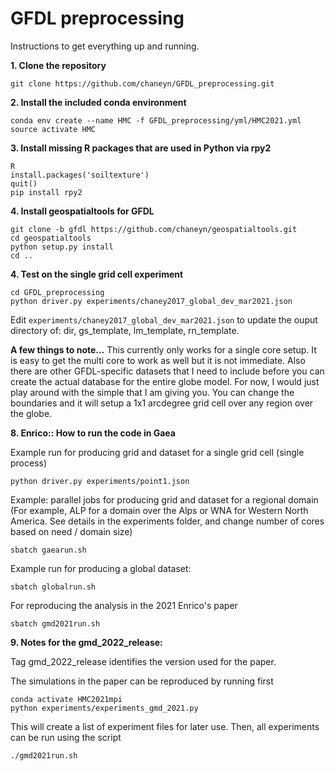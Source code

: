 # GFDL preprocessing

Instructions to get everything up and running. 

**1. Clone the repository**

```
git clone https://github.com/chaneyn/GFDL_preprocessing.git
```

**2. Install the included conda environment**

```
conda env create --name HMC -f GFDL_preprocessing/yml/HMC2021.yml
source activate HMC
```

**3. Install missing R packages that are used in Python via rpy2**

```
R
install.packages('soiltexture')
quit()
pip install rpy2
```

**4. Install geospatialtools for GFDL**

```
git clone -b gfdl https://github.com/chaneyn/geospatialtools.git
cd geospatialtools
python setup.py install
cd ..
```

**4. Test on the single grid cell experiment**

```
cd GFDL_preprocessing
python driver.py experiments/chaney2017_global_dev_mar2021.json
```

Edit ```experiments/chaney2017_global_dev_mar2021.json``` to update the ouput directory of: dir, gs_template, lm_template, rn_template. 


**A few things to note...**
This currently only works for a single core setup. It is easy to get the multi core to work as well but it is not immediate. Also there are other GFDL-specific datasets that I need to include before you can create the actual database for the entire globe model. For now, I would just play around with the simple that I am giving you. You can change the boundaries and it will setup a 1x1 arcdegree grid cell over any region over the globe.



**8. Enrico:: How to run the code in Gaea**


Example run for producing grid and dataset for a single grid cell (single process)

```
python driver.py experiments/point1.json
```

Example: parallel jobs for producing grid and dataset for a regional domain (For example, ALP for a domain over the Alps or WNA for Western North America. See details in the experiments folder, and change number of cores based on need / domain size)


```
sbatch gaearun.sh
```


Example run for producing a global dataset:

```
sbatch globalrun.sh
```

For reproducing the analysis in the 2021 Enrico's paper

```
sbatch gmd2021run.sh
```


**9. Notes for the gmd_2022_release:**

Tag gmd_2022_release identifies the version used for the paper.

The simulations in the paper can be reproduced by running first


```
conda activate HMC2021mpi
python experiments/experiments_gmd_2021.py
```
This will create a list of experiment files for later use. Then, all experiments can be
run using the script


```
./gmd2021run.sh
```



